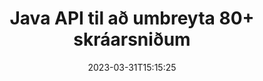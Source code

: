 ---
############################# Static ############################
layout: "product"
date: 2023-03-31T15:15:25
draft: false

product: "Conversion"
product_tag: "conversion"
platform: Java
platform_tag: java

############################# Head ############################
head_title: "Java Document Conversion API | Umbreyttu PDF Word Excel PPTX HTML myndum"
head_description: "Java Document Conversion API. Umbreyttu PDF Word DOC DOCX, Excel töflureiknum PPT PPTX, HTML, PSD, MPT MPP, Email MSG EMLX, AutoCAD & myndskráarsnið."

############################# Header ############################
title: "Java API til að umbreyta 80+ skráarsniðum"
description: "Einfalt API til að samþætta virkni skjala- og myndbreytinga í Java forrit án þess að setja upp neinn utanaðkomandi hugbúnað."
button:
    enable: true
    icon: "fas fa-arrow-down"
    label: "Sækja ókeypis prufuáskrift"
    link: "https://downloads.groupdocs.com/conversion/java"

############################# SubMenu ############################
submenu:
    enable: true
    
    left:
        img_alt: "GroupDocs.Conversion for Java"
        image: "https://www.groupdocs.cloud/templates/groupdocs/images/product-logos/groupdocs-conversion-java.png"
        product: "GroupDocs.Conversion"
        platform: "Java"

    middle:
        button:
            # button loop
            - link: "#overview"
              text: "Yfirlit"

            # button loop
            - link: "#features"
              text: "Eiginleikar"

            # button loop
            - link: "#support"
              text: "Stuðningur"

            # button loop
            - link: "https://products.groupdocs.app/conversion"
              text: "Sýning í beinni"

            # button loop
            - link: "https://purchase.groupdocs.com/pricing/conversion/java"
              text: "Verðlag"

    right:
        link_download: "https://downloads.groupdocs.com/conversion"
        link_learn: "https://docs.groupdocs.com/conversion/java/"
        link_buy: "https://purchase.groupdocs.com"

############################# Overview ############################
overview:
    enable: true
    content: |
      GroupDocs.Conversion for Java sameinar öflugt safn skjalabreytinga API til að sýna myndir og skjalasnið í Java forritunum þínum án þess að þurfa að setja upp viðbótarhugbúnað. Það rasterar skjölin innbyggt og breytir þeim í SVG+HTML+CSS til að auka gæði skjalaskoðunar á sama tíma og það skilar sanna texta, nákvæmni. Notaðu skjalavinnsluforritið – skoðaðu fljótt PDF, HTML, XML, Microsoft Office Word, Excel vinnublöð, PowerPoint kynningar, Outlook tölvupóst, Visio skýringarmyndir, Project, metafiles, myndir og ýmis önnur skráarsnið með auðveldum hætti og minni forritunarhættu. Það getur einnig sýnt lykilorðsvarðar skrár og gert kleift að fá framsetningu skjala sem HTML, mynd eða PDF form eftir flutninginn. Skráaumbreytingarsafnið okkar er alveg sérhannaðar þar sem það gerir þér kleift að birta allt skjalið eða gera það að hluta til að flýta fyrir ferlinu. Í gegnum GroupDocs.Conversion for Java API geturðu skoðað síður, tiltekið frumusvið í töflureikni eða jafnvel gert einstakt skjalalag á sniðum, svo sem PDF og CAD.

      GroupDocs.Conversion for Java API gerir þér kleift að birta skjöl með/án athugasemda eða athugasemda fyrir studd skráarsnið. Það gerir þér einnig kleift að bæta við sérsniðnum leturgerðaskrám og draga út grunnskjalaupplýsingar eins og FileType, Extension, Name, PageCount osfrv.
    tabs:
      enable: true
      
      ## TAB ONE ##
      tab_one:
        description: |
          Eftirfarandi er yfirlit yfir GroupDocs.Conversion for Java:
        
        right:
          enable: true
          icon: "fab fa-html5"
          title: "Yfirlit"
          content: |
            * Greina skráartegund sjálfkrafa
            * Umbreyttu skjölum
            * Umbreyttu kynningum
            * Umbreyttu töflureiknum
            * Umbreyttu rastermyndum
            * Umbreyttu PDF skjölum
            * Umbreyttu öðrum sniðum
            * Notaðu vatnsmerki
            * Tilgreindu lykilorð skrár
            * Sérsníddu viðskipti

      ## TAB TWO ##
      tab_two:
        description: |
          GroupDocs.Conversion for Java styður umbreytingu á milli allra vinsælra og algengra [skjalaskráasniða](https://docs.groupdocs.com/conversion/net/supported-document-formats/).

        left:
          enable: true
          table:
            # table loop
            - title: "Umbreyta úr:"
              content: |
                * **Skjöl**: DOC, DOCX, DOCM, DOT, DOTX, DOTM, RTF, TXT, ODT, OTT
                * **Töflureiknar**: XLS, XLSX, XLSM, XLSB, CSV, XLS2003, ODS, TSV, XLT, XLTX, XLTM, XLAM, FODS, SXC
                * **Kynningar**: PPT, PPTX, PPS, PPSX, ODP, POT, POTX, POTM, PPTM, PPSM, FODP
                * **Myndir**: TIF, TIFF, JPG, JPEG, PNG, GIF, BMP, ICO, DIB, JPC, JPEG-LS, JPEG2000
                * **Færanlegt**: PDF, XPS, OXPS, EPUB
                * **HTML**: HTM, HTML, MHTML
                * **Metaskrár**: EMZ, WMZ
                * **PhotoShop**: PSD
                * **Verkefni**: MPP, MPT, MPX
                * **Outlook**: PST, OST
                * **Tölvupóstur**: MSG, EML, EMLX
                * **Skýringarmyndir**: VSD, VSDX, VSDM, VSS, VSSM, VST, VSTM, VSX, VTX, VDW, VDX, SVG, SVGZ
                * **AutoCAD**: DXF, DWG, DWF, STL, IFC, DWT
                * **PostScript**: EPS, PS, PSL, CGM
                * **CorelDRAW**: CDR, CMX
                * **Annað**: VCF, PLT, LGS, OTG, MD, AI, LOG

        right:
          enable: true
          table:
            # table loop
            - title: "Umbreyta í:"
              content: |
                * **Skjöl**: DOC, DOCX, DOCM, DOT, DOTX, DOTM, RTF, TXT, ODT, OTT
                * **Töflureiknar**: XLS, XLSX, XLSM, XLSB, CSV, XLS2003, TSV, XLTX, ODS, XLAM, FODS, DIF, SXC
                * **Kynningar**: PPT, PPTX, PPS, PPSX, ODP, POTX, POTM, PPTM, PPSM, FODP
                * **Myndir**: TIF, TIFF, JPG, JPEG, PNG, GIF, BMP, ICO, JPEG2000
                * **Metaskrár**: EMF, WMF, EMZ, WMZ
                * **Skýringarmynd**: SVGZ
                * **Færanlegt**: PDF, XPS
                * **HTML**: HTM, HTML, MHTML
                **Annað**: læknir

      ## TAB THREE ##
      tab_three:
        description: |
          GroupDocs.Conversion for Java styður eftirfarandi stýrikerfi, ramma og pakkastjóra:
      
        left:
          enable: true
          table:
            # table loop
            - icon: "fab fa-windows"
              title: "Stýrikerfi"
              content: |
                Windows Desktop, Windows Server, Linux, MacOS

            # table loop
            - icon: "fas fa-code"
              title: "Stutt rammar"
              content: |
                Java runtime: J2SE 6.0 and above

        right:
          enable: true
          table:
            # table loop
            - icon: "fas fa-box"
              title: "Pakkastjóri"
              content: |
                Maven

            # table loop
            - icon: "fas fa-tools"
              title: "Pakkastjóri"
              content: |
                NetBeans, Intellij IDEA, Eclipse, etc.

############################# Features ############################
features:
    enable: true
    title: "Eiginleikar GroupDocs.Conversion for Java"

    feature:
      # feature loop
      - icon: "fas fa-copy"
        content: "Auðveld samþætting og metered leyfisveiting"

      # feature loop
      - icon: "fas fa-eye"
        content: "Stilltu sjálfgefinn aðdráttarvalkost þegar þú umbreytir í orð, skyggnur eða frumur"

      # feature loop
      - icon: "fas fa-bolt"
        content: "Umbreyttu í/frá öllum vinsælum rastermyndasniðum og úthlutaðu DPI, hæð og breidd myndar"
      
      # feature loop
      - icon: "fas fa-file-powerpoint"
        content: "Umbreyttu PDF og mynd í grátóna og línuraðu PDF skjal fyrir vefinn"

      # feature loop
      - icon: "fas fa-code"
        content: "Tilgreindu bókamerkjastig, fyrirsagnarstig og stækkað stig í Word í PDF/XPS umbreytingu"

      # feature loop
      - icon: "fas fa-cloud"
        content: "Stilltu og settu vatnsmerki í umbreytt skjal sem bakgrunn til að birta á bak við texta"

      # feature loop
      - icon: "fas fa-remove-format"
        content: "Gerðu tölvupósthaus við umbreytingu úr tölvupósti"

      # feature loop
      - icon: "fas fa-comment-slash"
        content: "Stilltu sérsniðnar leturgerðir og hlaðið/skiptu leturgerð í staðinn við skjalabreytingu"

      # feature loop
      - icon: "fas fa-location-arrow"
        content: "Stilltu sjálfgefið leturgerð til að skipta út leturgerðum sem vantar fyrir skjöl, skyggnur og töflureiknir"

      # feature loop
      - icon: "fas fa-wrench"
        content: "Umbreyttu töflureikni með töflulínum og fjarlægðu athugasemdir úr skyggnum meðan á umbreytingu stendur"

      # feature loop
      - icon: "fas fa-columns"
        content: "Umbreyttu tilteknum skjalasíðum sem PDF-sniði og umbreyttu tilteknu frumusviði í töflureiknum"

      # feature loop
      - icon: "fas fa-file-word"
        content: "Sýndu falin blöð og slepptu tómum röðum og dálkum á meðan þú umbreytir töflureiknum"

      # feature loop
      - icon: "fas fa-envelope"
        content: "Teldu heildarsíður skjals og stilltu lykilorð á óvarið skjal meðan á umbreytingu stendur"

      # feature loop
      - icon: "fas fa-print"
        content: "Valkostur til að fjarlægja athugasemdir og innbyggðar skrár úr PDF"

      # feature loop
      - icon: "fas fa-file-archive"
        content: "Búðu til HTML 5 samhæft merki þegar þú umbreytir í HTML"

      # feature loop
      - icon: "fas fa-lock"
        content: "Finndu upprunategund sjálfkrafa og skilaðu öllum mögulegum viðskiptum þegar þú umbreytir úr straumi"

      # feature loop
      - icon: "fas fa-file-code"
        content: "Geta til að skila hverri síðu í sérstökum straumi meðan þú umbreytir í PDF eða HTML"
      
      # feature loop
      - icon: "fas fa-fill-drip"
        content: "Sýna/fela merkingar, athugasemdir og fylgjast með breytingum meðan þú umbreytir úr Word"

      # feature loop
      - icon: "fas fa-file-excel"
        content: "DOCX til Tiff G3 umbreyting með skyggingarvalkosti"

      # feature loop
      - icon: "fas fa-heading"
        content: "Umbreyttu sérstökum útlitum þegar þú umbreytir úr CAD skjali"

      # feature loop
      - icon: "fas fa-project-diagram"
        content: "Sjálfvirk nafngift þegar umbreytt skjal er vistað í skrá"

      # feature loop
      - icon: "fas fa-cube"
        content: "Metered Licensing Stuðningur til að vera innheimtur á grundvelli notkunar á API"

      # feature loop
      - icon: "fab fa-uncharted"
        content: "Umbreyttu skýringarmyndum í ritvinnsluskráarsnið"
      
      # feature loop
      - icon: "fab fa-uncharted"
        content: "Bættu við blaðsíðunúmerum meðan þú umbreytir HTML í ritvinnsluskjal"

      # feature loop
      - icon: "fab fa-uncharted"
        content: "Umbreyttu XML skjölum í hvaða snið sem er án umbreytingar"

      # feature loop
      - icon: "fab fa-uncharted"
        content: "Fylgstu með framvindu skráabreytinga (byrjun, lok) beint úr forriti við viðskiptavini"

    more_feature:
      # more_feature_loop
      - title: "Auðveld skjalasniðsbreyting með Java"
        content: |
          Þú getur umbreytt skráarsniði margra skjalagerða með því að nota GroupDocs.Conversion for Java API. Hér færðu nokkrar línur af kóða til að framkvæma grunnskjalabreytingu með Java.  
            
          {features.more_feature.step1} 
          {features.more_feature.step2} 
          {features.more_feature.step3} 
            
          ```java    
           // Hlaða upprunaskrá DOCX fyrir umbreytingu
          Converter converter = new Converter("input.docx");
          // Undirbúa viðskiptavalkosti fyrir marksnið PDF
          ConvertOptions convertOptions = new FileType().fromExtension("pdf").getConvertOptions();
          // Umbreyttu í PDF snið
          converter.convert("output.pdf", convertOptions);
          ```
            
      # more_feature_loop
      - title: "Lestu skjal frá vefslóð eða slóð fyrir umbreytingu"
        content: "Með því að nota GroupDocs.Conversion for Java API geturðu lesið innsláttarskjal úr skráarslóð sem og vefslóð. Þó að þú getir vistað úttaksskjalið sem skrá eða sent úttakið beint í straum."

      # more_feature_loop
      - title: "Alhliða tækniaðstoð"
        content: |
          GroupDocs.Conversion for Java er einfalt og nákvæmt API sem þú getur auðveldlega fellt inn í Java-undirstaða forritin þín. Hins vegar, til að koma þér í gang á skömmum tíma, bjóðum við einnig upp á auðveld sýnishorn af kóða og yfirgripsmikil API skjöl.  
            
          * PdfA_1A
          * PdfA_1B
          * PdfA_2A
          * PdfA_3A
          * PdfA_2B
          * PdfA_2U
          * PdfA_3B
          * PdfA_3U
          * v1_3
          * v1_4
          * v1_5
          * v1_6
          * v1_7
          * PdfX_1A
          * PdfX3

############################# Support ############################
support:
    enable: true

############################# Solutions ############################
solutions:
    enable: true
    title: "GroupDocs.Conversion býður upp á API fyrir skjalabreytingar fyrir önnur vinsæl þróunarumhverfi"

    solution:
        # solution loop
        - img_alt: "GroupDocs.Conversion fyrir .NET"
          image: "https://www.groupdocs.cloud/templates/groupdocs/images/product-logos/groupdocs-conversion-net.png"
          product: "GroupDocs.Conversion"
          platform: ".NET"
          link: "/conversion/net/"

############################# Back to top ###############################
back_to_top:
  enable: true
---